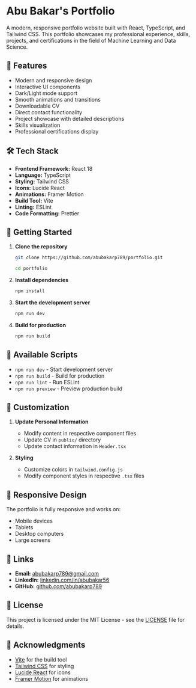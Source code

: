# Abu Bakar's Portfolio

A modern, responsive portfolio website built with React, TypeScript, and Tailwind CSS. This portfolio showcases my professional experience, skills, projects, and certifications in the field of Machine Learning and Data Science.

## 🚀 Features

- Modern and responsive design
- Interactive UI components
- Dark/Light mode support
- Smooth animations and transitions
- Downloadable CV
- Direct contact functionality
- Project showcase with detailed descriptions
- Skills visualization
- Professional certifications display

## 🛠️ Tech Stack

- **Frontend Framework:** React 18
- **Language:** TypeScript
- **Styling:** Tailwind CSS
- **Icons:** Lucide React
- **Animations:** Framer Motion
- **Build Tool:** Vite
- **Linting:** ESLint
- **Code Formatting:** Prettier



## 🚀 Getting Started

1. **Clone the repository**
   ```bash
   git clone https://github.com/abubakarp789/portfolio.git
   
   cd portfolio
   ```

2. **Install dependencies**
   ```bash
   npm install
   ```

3. **Start the development server**
   ```bash
   npm run dev
   ```

4. **Build for production**
   ```bash
   npm run build
   ```

## 📝 Available Scripts

- `npm run dev` - Start development server
- `npm run build` - Build for production
- `npm run lint` - Run ESLint
- `npm run preview` - Preview production build

## 🎨 Customization

1. **Update Personal Information**
   - Modify content in respective component files
   - Update CV in `public/` directory
   - Update contact information in `Header.tsx`

2. **Styling**
   - Customize colors in `tailwind.config.js`
   - Modify component styles in respective `.tsx` files

## 📱 Responsive Design

The portfolio is fully responsive and works on:
- Mobile devices
- Tablets
- Desktop computers
- Large screens

## 🔗 Links

- **Email:** abubakarp789@gmail.com
- **LinkedIn:** [linkedin.com/in/abubakar56](https://linkedin.com/in/abubakar56)
- **GitHub:** [github.com/abubakarp789](https://github.com/abubakarp789)

## 📄 License

This project is licensed under the MIT License - see the [LICENSE](LICENSE) file for details.

## 🙏 Acknowledgments

- [Vite](https://vitejs.dev/) for the build tool
- [Tailwind CSS](https://tailwindcss.com/) for styling
- [Lucide React](https://lucide.dev/) for icons
- [Framer Motion](https://www.framer.com/motion/) for animations